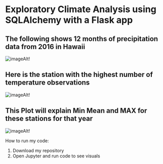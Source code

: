 # Exploratory Climate Analysis using SQLAlchemy with a Flask app


## The following shows 12 months of precipitation data from 2016 in Hawaii
![imageAlt](https://github.com/dsalisbury1141/SQLAlchemy-Challenge/blob/master/Images/Hawaii%20Prcp%2012Months.png)!

## Here is the station with the highest number of temperature observations
![imageAlt](https://github.com/dsalisbury1141/SQLAlchemy-Challenge/blob/master/Images/Temps%20Bonus.png)!

## This Plot will explain Min Mean and MAX for these stations for that year 
![imageAlt](https://github.com/dsalisbury1141/SQLAlchemy-Challenge/blob/master/Images/Temps%20Most%20Active%20Station%20USC00519281.png)!



How to run my code:
1. Download my repository 
2. Open Jupyter and run code to see visuals
